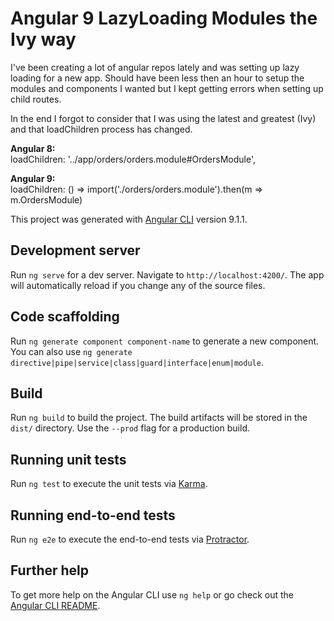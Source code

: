 # Angular 9 LazyLoading Modules the Ivy way

I've been creating a lot of angular repos lately and was setting up lazy loading for a new app.  Should have been less then an hour to setup the modules and components I wanted but I kept getting errors when setting up child routes.  

In the end I forgot to consider that I was using the latest and greatest (Ivy) and that loadChildren process has changed.   

**Angular 8:**  
  loadChildren: '../app/orders/orders.module#OrdersModule',

**Angular 9:**  
 loadChildren: () => import('./orders/orders.module').then(m => m.OrdersModule)

  
    
    

This project was generated with [Angular CLI](https://github.com/angular/angular-cli) version 9.1.1.

## Development server

Run `ng serve` for a dev server. Navigate to `http://localhost:4200/`. The app will automatically reload if you change any of the source files.

## Code scaffolding

Run `ng generate component component-name` to generate a new component. You can also use `ng generate directive|pipe|service|class|guard|interface|enum|module`.

## Build

Run `ng build` to build the project. The build artifacts will be stored in the `dist/` directory. Use the `--prod` flag for a production build.

## Running unit tests

Run `ng test` to execute the unit tests via [Karma](https://karma-runner.github.io).

## Running end-to-end tests

Run `ng e2e` to execute the end-to-end tests via [Protractor](http://www.protractortest.org/).

## Further help

To get more help on the Angular CLI use `ng help` or go check out the [Angular CLI README](https://github.com/angular/angular-cli/blob/master/README.md).
